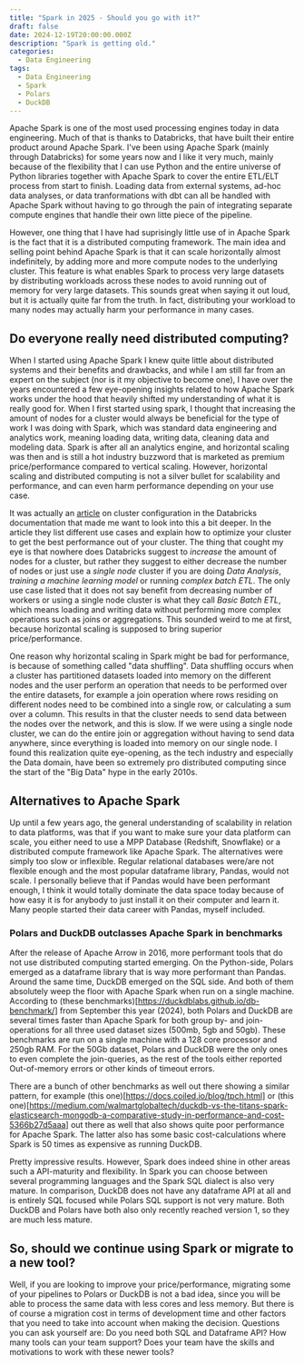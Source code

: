 ```yaml
---
title: "Spark in 2025 - Should you go with it?"
draft: false
date: 2024-12-19T20:00:00.000Z
description: "Spark is getting old."
categories:
  - Data Engineering
tags:
  - Data Engineering
  - Spark
  - Polars
  - DuckDB
---
```


Apache Spark is one of the most used processing engines today in data
engineering. Much of that is thanks to Databricks, that have built their entire
product around Apache Spark. I've been using Apache Spark (mainly through
Databricks) for some years now and I like it very much, mainly because of the
flexibility that I can use Python and the entire universe of Python libraries
together with Apache Spark to cover the entire ETL/ELT process from start to
finish. Loading data from external systems, ad-hoc data analyses, or data
tranformations with dbt can all be handled with Apache Spark without having to
go through the pain of integrating separate compute engines that handle their
own litte piece of the pipeline. 
 
However, one thing that I have had suprisingly little use of in Apache Spark is
the fact that it is a distributed computing framework. The main idea and selling
point behind Apache Spark is that it can scale horizontally almost indefinitely,
by adding more and more compute nodes to the underlying cluster. This feature is
what enables Spark to process very large datasets by distributing workloads
across these nodes to avoid running out of memory for very large datasets. This
sounds great when saying it out loud, but it is actually quite far from the
truth. In fact, distributing your workload to many nodes may actually harm your
performance in many cases.

## Do everyone really need distributed computing?

When I started using Apache Spark I knew quite little about distributed systems
and their benefits and drawbacks, and while I am still far from an expert on the
subject (nor is it my objective to become one), I have over the years
encountered a few eye-opening insights related to how Apache Spark works under
the hood that heavily shifted my understanding of what it is really good for.
When I first started using spark, I thought that increasing the amount of nodes
for a cluster would always be beneficial for the type of work I was doing with
    Spark, which was standard data engineering and analytics work, meaning
    loading data, writing data, cleaning data and modeling data. Spark is after
    all an analytics engine, and horizontal scaling was then and is still a hot
    industry buzzword that is marketed as premium price/performance compared to
    vertical scaling. However, horizontal scaling and distributed computing is
    not a silver bullet for scalability and performance, and can even harm
    performance depending on your use case.

It was actually an
[article](https://docs.databricks.com/en/compute/cluster-config-best-practices.html)
on cluster configuration in the Databricks documentation that made me want to
look into this a bit deeper. In the article they list different use cases and
explain how to optimize your cluster to get the best performance out of your
cluster. The thing that cought my eye is that nowhere does Databricks suggest to
_increase_ the amount of nodes for a cluster, but rather they suggest to either
decrease the number of nodes or just use a _single node_ cluster if you are
doing _Data Analysis_, _training a machine learning model_ or running _complex
batch ETL_. The only use case listed that it does not say benefit from
decreasing number of workers or using a single node cluster is what they call
_Basic Batch ETL_, which means loading and writing data without performing more
complex operations such as joins or aggregations. This sounded weird to me at
first, because horizontal scaling is supposed to bring superior
price/performance.

One reason why horizontal scaling in Spark might be bad for performance, is
because of something called "data shuffling". Data shuffling occurs when a
cluster has partitioned datasets loaded into memory on the different nodes and
the user perform an operation that needs to be performed over the entire
datasets, for example a join operation where rows residing on different nodes
need to be combined into a single row, or calculating a sum over a column. This
results in that the cluster needs to send data between the nodes over the
network, and this is slow. If we were using a single node cluster, we can do the
entire join or aggregation without having to send data anywhere, since
everything is loaded into memory on our single node. I found this realization
quite eye-opening, as the tech industry and especially the Data domain, have
been so extremely pro distributed computing since the start of the "Big Data"
hype in the early 2010s.

## Alternatives to Apache Spark

Up until a few years ago, the general understanding of scalability in relation
to data platforms, was that if you want to make sure your data platform can
scale, you either need to use a MPP Database (Redshift, Snowflake) or a
distributed compute framework like Apache Spark. The alternatives were simply
too slow or inflexible. Regular relational databases were/are not flexible
enough and the most popular dataframe library, Pandas, would not scale. I
personally believe that if Pandas would have been performant enough, I think it
would totally dominate the data space today because of how easy it is for
anybody to just install it on their computer and learn it. Many people started
their data career with Pandas, myself included.

### Polars and DuckDB outclasses Apache Spark in benchmarks

After the release of Apache Arrow in 2016, more performant tools that do not use
distributed computing started emerging. On the Python-side, Polars emerged as a
dataframe library that is way more performant than Pandas. Around the same time,
DuckDB emerged on the SQL side. And both of them absolutely weep the floor with
Apache Spark when run on a single machine. According to (these
benchmarks)[https://duckdblabs.github.io/db-benchmark/] from September this year
(2024), both Polars and DuckDB are several times faster than Apache Spark for
both group by- and join-operations for all three used dataset sizes (500mb, 5gb
and 50gb). These benchmarks are run on a single machine with a 128 core
processor and 250gb RAM. For the 50Gb dataset, Polars and DuckDB were the only
ones to even complete the join-queries, as the rest of the tools either reported
Out-of-memory errors or other kinds of timeout errors.

There are a bunch of other benchmarks as well out there showing a similar
pattern, for example (this one)[https://docs.coiled.io/blog/tpch.html] or (this
one)[https://medium.com/walmartglobaltech/duckdb-vs-the-titans-spark-elasticsearch-mongodb-a-comparative-study-in-performance-and-cost-5366b27d5aaa]
out there as well that also shows quite poor performance for Apache Spark. The
latter also has some basic cost-calculations where Spark is 50 times as
expensive as running DuckDB.

Pretty impressive results. However, Spark does indeed shine in other areas such
a API-maturity and flexibility. In Spark you can choose between several
programming languages and the Spark SQL dialect is also very mature. In
comparison, DuckDB does not have any dataframe API at all and is entirely SQL
focused while Polars SQL support is not very mature. Both DuckDB and Polars have
both also
only recently reached version 1, so they are much less mature.

## So, should we continue using Spark or migrate to a new tool?

Well, if you are looking to improve your price/performance, migrating some of
your pipelines to Polars or DuckDB is not a bad idea, since you will be able to
process the same data with less cores and less memory. But there is of course a
migration cost in terms of development time and other factors that you need to
take into account when making the decision. Questions you can ask yourself are: Do you need both SQL and Dataframe
API? How many tools can your team support? Does your team have the skills and
motivations to work with these newer tools?

